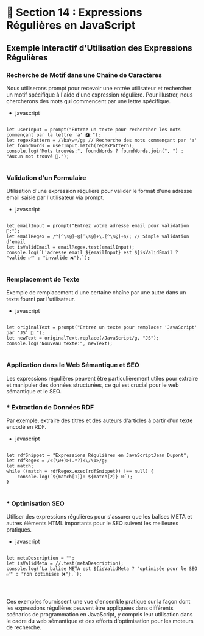 # 📙 Section 14 : Expressions Régulières en JavaScript

## Exemple Interactif d'Utilisation des Expressions Régulières

### Recherche de Motif dans une Chaîne de Caractères
Nous utiliserons prompt pour recevoir une entrée utilisateur et rechercher un motif spécifique à l'aide d'une expression régulière.
Pour illustrer, nous chercherons des mots qui commencent par une lettre spécifique.

* javascript
<pre>
<code class="js-color">
let userInput = prompt("Entrez un texte pour rechercher les mots commençant par la lettre 'a' 🅰️:");
let regexPattern = /\ba\w*/g; // Recherche des mots commençant par 'a'
let foundWords = userInput.match(regexPattern);
console.log("Mots trouvés:", foundWords ? foundWords.join(", ") : "Aucun mot trouvé 🚫.");
</code>
</pre>

### Validation d'un Formulaire
Utilisation d'une expression régulière pour valider le format d'une adresse email saisie par l'utilisateur via prompt.

* javascript
<pre>
<code class="js-color">
let emailInput = prompt("Entrez votre adresse email pour validation 📧:");
let emailRegex = /^[^\s@]+@[^\s@]+\.[^\s@]+$/; // Simple validation d'email
let isValidEmail = emailRegex.test(emailInput);
console.log(`L'adresse email ${emailInput} est ${isValidEmail ? "valide ✅" : "invalide ❌"}.`);
</code>
</pre>

### Remplacement de Texte
Exemple de remplacement d'une certaine chaîne par une autre dans un texte fourni par l'utilisateur.

* javascript
<pre>
<code class="js-color">
let originalText = prompt("Entrez un texte pour remplacer 'JavaScript' par 'JS' 🔄:");
let newText = originalText.replace(/JavaScript/g, "JS");
console.log("Nouveau texte:", newText);
</code>
</pre>

### Application dans le Web Sémantique et SEO
Les expressions régulières peuvent être particulièrement utiles pour extraire et manipuler des données structurées, ce qui est crucial pour le web sémantique et le SEO.

### * Extraction de Données RDF

Par exemple, extraire des titres et des auteurs d'articles à partir d'un texte encodé en RDF.
* javascript
<pre>
<code>
let rdfSnippet = "<titre>Expressions Régulières en JavaScript</titre><auteur>Jean Dupont</auteur>";
let rdfRegex = /<(\w+)>(.*?)<\/\1>/g;
let match;
while ((match = rdfRegex.exec(rdfSnippet)) !== null) {
    console.log(`${match[1]}: ${match[2]} 🌐`);
}
</code>
</pre>

### * Optimisation SEO
Utiliser des expressions régulières pour s'assurer que les balises META et autres éléments HTML importants pour le SEO suivent les meilleures pratiques.

* javascript
<pre>
<code class="js-color">
let metaDescription = "<meta name='description' content='Apprenez à utiliser les expressions régulières en JavaScript pour améliorer vos compétences de développement.'>";
let isValidMeta = /<meta name='description' content='.{15,155}'>/.test(metaDescription);
console.log(`La balise META est ${isValidMeta ? "optimisée pour le SEO ✅" : "non optimisée ❌"}.`);
</pre>
</code>

Ces exemples fournissent une vue d'ensemble pratique sur la façon dont les expressions régulières peuvent être appliquées dans différents scénarios de programmation en JavaScript, y compris leur utilisation dans le cadre du web sémantique et des efforts d'optimisation pour les moteurs de recherche.